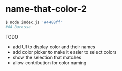 # name-that-color-2

```bash
$ node index.js '#4488ff'
#44 Barossa
```

TODO
- add UI to display color and their names
- add color picker to make it easier to select colors
- show the selection that matches
- allow contribution for color naming
